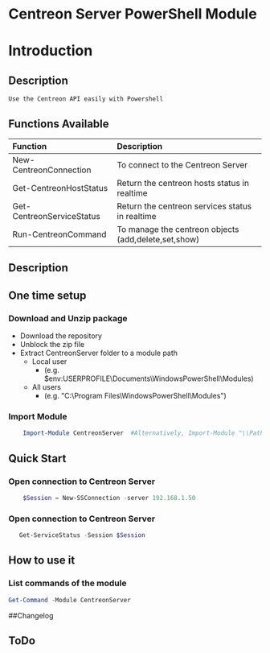 # Centreon Server PowerShell Module

# Introduction

## Description

    Use the Centreon API easily with Powershell

## Functions Available

|Function | Description |
|:------|:-----------|
| New-CentreonConnection | To connect to the Centreon Server|
| Get-CentreonHostStatus| Return the centreon hosts status in realtime|
| Get-CentreonServiceStatus| Return the centreon services status in realtime |
| Run-CentreonCommand   | To manage the centreon objects (add,delete,set,show) |


## Description    

## One time setup

### Download and Unzip package
 * Download the repository
 * Unblock the zip file
 * Extract CentreonServer folder to a module path 
    * Local user
        *   (e.g. $env:USERPROFILE\Documents\WindowsPowerShell\Modules\)
    * All users
        *   (e.g. "C:\Program Files\WindowsPowerShell\Modules")

### Import Module

```powershell
    Import-Module CentreonServer  #Alternatively, Import-Module "\\Path\To\CentreonServer"
```

## Quick Start

### Open connection to Centreon Server
```powershell
    $Session = New-SSConnection -server 192.168.1.50
```

### Open connection to Centreon Server
```powershell
   Get-ServiceStatus -Session $Session 
```

## How to use it

### List commands of the module
```powershell
Get-Command -Module CentreonServer
```
   
##Changelog

## ToDo

